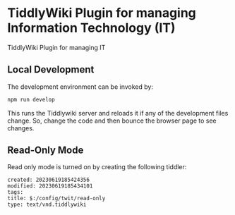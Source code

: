 # TiddlyWiki Plugin for managing Information Technology (IT)


TiddlyWiki Plugin for managing IT


## Local Development

The development environment can be invoked by:

```bash
npm run develop
```

This runs the Tiddlywiki server and reloads it if any of the development files change.
So, change the code and then bounce the browser page to see changes.

## Read-Only Mode

Read only mode is turned on by creating the following tiddler:

```
created: 20230619185424356
modified: 20230619185434101
tags: 
title: $:/config/twit/read-only
type: text/vnd.tiddlywiki
```
